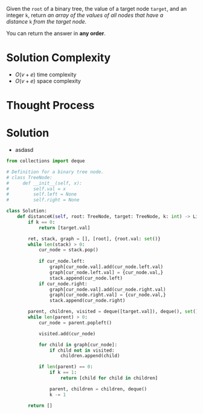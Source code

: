 Given the `root` of a binary tree, the value of a target node `target`, and an integer `k`, return _an array of the values of all nodes that have a distance_ `k` _from the target node._

You can return the answer in **any order**.
# Solution Complexity
- $O(v + e)$ time complexity
- $O(v + e)$ space complexity
# Thought Process
# Solution
- asdasd
```Python
from collections import deque

# Definition for a binary tree node.
# class TreeNode:
#     def __init__(self, x):
#         self.val = x
#         self.left = None
#         self.right = None

class Solution:
	def distanceK(self, root: TreeNode, target: TreeNode, k: int) -> List[int]:
		if k == 0:
			return [target.val]

		ret, stack, graph = [], [root], {root.val: set()}
		while len(stack) > 0:
			cur_node = stack.pop()
			
			if cur_node.left:
				graph[cur_node.val].add(cur_node.left.val)
				graph[cur_node.left.val] = {cur_node.val,}
				stack.append(cur_node.left)
			if cur_node.right:
				graph[cur_node.val].add(cur_node.right.val)
				graph[cur_node.right.val] = {cur_node.val,}
				stack.append(cur_node.right)

		parent, children, visited = deque([target.val]), deque(), set()
		while len(parent) > 0:
			cur_node = parent.popleft()

			visited.add(cur_node)

			for child in graph[cur_node]:
				if child not in visited:
					children.append(child)

			if len(parent) == 0:
				if k == 1:
					return [child for child in children]

				parent, children = children, deque()
				k -= 1

		return []
```